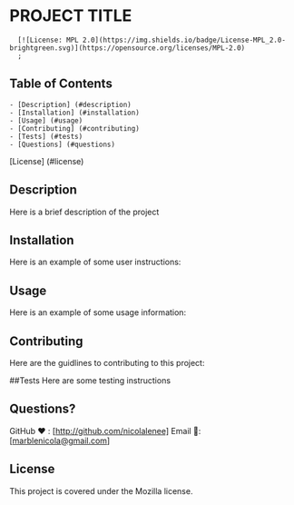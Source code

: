 
  # PROJECT TITLE
  
      [![License: MPL 2.0](https://img.shields.io/badge/License-MPL_2.0-brightgreen.svg)](https://opensource.org/licenses/MPL-2.0)
      ;

  ## Table of Contents
    - [Description] (#description)
    - [Installation] (#installation)
    - [Usage] (#usage)
    - [Contributing] (#contributing)
    - [Tests] (#tests)
    - [Questions] (#questions)
    
  [License] (#license)

  ## Description
  Here is a brief description of the project

  ## Installation
  Here is an example of some user instructions:

  ## Usage
  Here is an example of some usage information:

  ## Contributing
  Here are the guidlines to contributing to this project:

  ##Tests
  Here are some testing instructions


  ## Questions?
  GitHub ❤️ : [http://github.com/nicolalenee]
  Email 📧: [marblenicola@gmail.com]

  
  ## License
  This project is covered under the Mozilla license.
    

